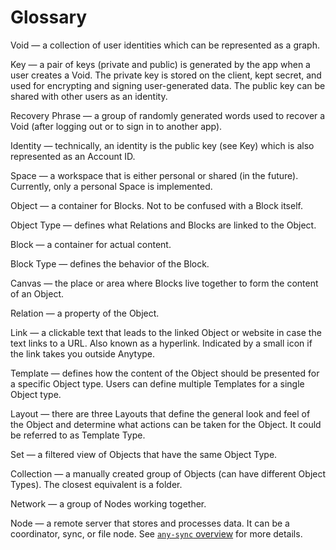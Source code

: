 # Glossary

Void — a collection of user identities which can be represented as a graph.

Key — a pair of keys (private and public) is generated by the app when a user creates a Void. The private key is stored on the client, kept secret, and used for encrypting and signing user-generated data. The public key can be shared with other users as an identity.

Recovery Phrase — a group of randomly generated words used to recover a Void (after logging out or to sign in to another app).

Identity — technically, an identity is the public key (see Key) which is also represented as an Account ID.

Space — a workspace that is either personal or shared (in the future). Currently, only a personal Space is implemented.

Object — a container for Blocks. Not to be confused with a Block itself.

Object Type — defines what Relations and Blocks are linked to the Object.

Block — a container for actual content.

Block Type — defines the behavior of the Block.

Canvas — the place or area where Blocks live together to form the content of an Object.

Relation — a property of the Object.

Link — a clickable text that leads to the linked Object or website in case the text links to a URL. Also known as a hyperlink. Indicated by a small icon if the link takes you outside Anytype.

Template — defines how the content of the Object should be presented for a specific Object type. Users can define multiple Templates for a single Object type.

Layout — there are three Layouts that define the general look and feel of the Object and determine what actions can be taken for the Object. It could be referred to as Template Type.

Set — a filtered view of Objects that have the same Object Type.

Collection — a manually created group of Objects (can have different Object Types). The closest equivalent is a folder.

Network — a group of Nodes working together.

Node — a remote server that stores and processes data. It can be a coordinator, sync, or file node. See [`any-sync` overview](https://tech.anytype.io/any-sync/overview) for more details.
